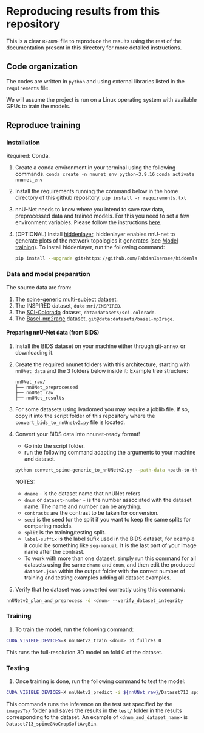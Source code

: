# Reproducing results from this repository

This is a clear `README` file to reproduce the results using the rest of the documentation present in this directory for more detailed instructions.

## Code organization

The codes are written in `python` and using external libraries listed in the `requirements` file.

We will assume the project is run on a Linux operating system with available GPUs to train the models.

## Reproduce training

### Installation
Required: Conda.
1. Create a conda environment in your terminal using the following commands.
`conda create -n nnunet_env python=3.9.16`
`conda activate nnunet_env`

2. Install the requirements running the command below in the home directory of this github repository.
`pip install -r requirements.txt`

3. nnU-Net needs to know where you intend to save raw data, preprocessed data and trained models. For this you need to set a few environment variables. Please follow the instructions [here](https://github.com/MIC-DKFZ/nnUNet/blob/master/documentation/set_environment_variables.md).

4. (OPTIONAL) Install [hiddenlayer](https://github.com/waleedka/hiddenlayer). hiddenlayer enables nnU-net to generate
   plots of the network topologies it generates (see [Model training](how_to_use_nnunet.md#model-training)). 
To install hiddenlayer,
   run the following command:
    ```bash
    pip install --upgrade git+https://github.com/FabianIsensee/hiddenlayer.git
    ```

### Data and model preparation
The source data are from:
1. The [spine-generic multi-subject](https://github.com/spine-generic/data-multi-subject/) dataset.
2. The INSPIRED dataset, `duke:mri/INSPIRED`.
3. The [SCI-Colorado](https://github.com/ivadomed/model_seg_sci) dataset, `data:datasets/sci-colorado`.
4. The [Basel-mp2rage](https://github.com/ivadomed/model_seg_ms_mp2rage) dataset, `git@data:datasets/basel-mp2rage`.

#### Preparing nnU-Net data (from BIDS)
1. Install the BIDS dataset on your machine either through git-annex or downloading it.
2. Create the required nnunet folders with this architecture, starting with `nnUNet_data` and the 3 folders below inside it:
    Example tree structure:
    ```
    nnUNet_raw/
    ├── nnUNet_preprocessed
    ├── nnUNet_raw
    ├── nnUNet_results
3. For some datasets using Ivadomed you may require a joblib file. If so, copy it into the script folder of this repository where the ` convert_bids_to_nnUnetv2.py` file is located.
4. Convert your BIDS data into nnunet-ready format!
    * Go into the script folder.
    * run the following command adapting the arguments to your machine and dataset.

    ```bash
    python convert_spine-generic_to_nnUNetv2.py --path-data <path-to-the-copied-dataset> --split 0.8 0.2 --label-suffix seg-manual --contrasts T1w T2w --path-out ${nnUNet_raw} -dname spineGNoCropSoftAvgBin -dnum <dnum> --seed <nSeed>
    ```

    NOTES:
    - `dname` - is the dataset name that nnUNet refers
    - `dnum` or `dataset-number` - is the number associated with the dataset name. The name and number can be anything. 
    - `contrasts` are the contrast to be taken for conversion.
    - `seed` is the seed for the split if you want to keep the same splits for comparing models.
    - `split` is the training/testing split.
    - `label-suffix` is the label sufix used in the BIDS dataset, for example it could be something like `seg-manual`. It is the last part of your image name after the contrast.
    - To work with more than one dataset, simply run this command for all datasets using the same `dname` and `dnum`, and then edit the produced `dataset.json` within the output folder with the correct number of training and testing examples adding all dataset examples.

5. Verify that he dataset was converted correctly using this command:
```bash
nnUNetv2_plan_and_preprocess -d <dnum> --verify_dataset_integrity
```

### Training
1. To train the model, run the following command:

```bash
CUDA_VISIBLE_DEVICES=X nnUNetv2_train <dnum> 3d_fullres 0
```

This runs the full-resolution 3D model on fold 0 of the dataset.

### Testing
1. Once training is done, run the following command to test the model:

```bash
CUDA_VISIBLE_DEVICES=X nnUNetv2_predict -i ${nnUNet_raw}/Dataset713_spineGNoCropSoftAvgBin/imagesTs -o <path-to-nnunet-folder>/nnUNet_results/<dnum_and_dataset_name>/test -d <dnum> -f 0 -c 3d_fullres
```

This commands runs the inference on the test set specified by the `imagesTs/` folder and saves the results in the `test/` folder in the results corresponding to the dataset. An example of `<dnum_and_dataset_name>` is `Dataset713_spineGNoCropSoftAvgBin`.



